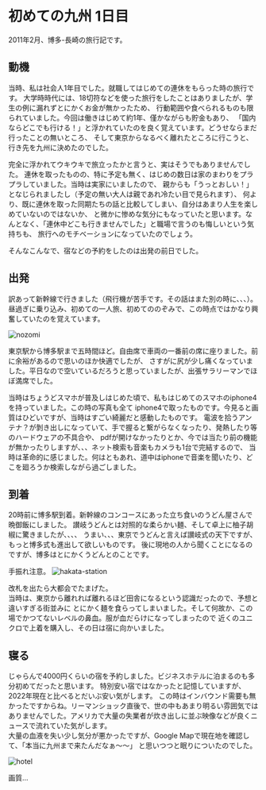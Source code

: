 # 初めての九州  1日目
2011年2月、博多-長崎の旅行記です。  
  
## 動機
当時、私は社会人1年目でした。就職してはじめての連休をもらった時の旅行です。
大学時時代には、18切符などを使った旅行をしたことはありましたが、学生の例に漏れずとにかくお金が無かったため、
行動範囲や食べられるものも限られていました。今回は働きはじめて約1年、僅かながらも貯金もあり、
「国内ならどこでも行ける！」と浮かれていたのを良く覚えています。どうせならまだ行ったことの無いところ、
そして東京からなるべく離れたところに行こうと、行き先を九州に決めたのでした。  
  
完全に浮かれてウキウキで旅立ったかと言うと、実はそうでもありませんでした。
連休を取ったものの、特に予定も無く、はじめの数日は家のまわりをプラプラしていました。当時は実家にいましたので、
親からも「うっとおしい！」となじられましたし（予定の無い大人は親であれ冷たい目で見られます）、
何より、既に連休を取った同期たちの話と比較してしまい、自分はあまり人生を楽しめていないのではないか、
と微かに惨めな気分にもなっていたと思います。なんとなく、「連休中どこも行きませんでした」と職場で言うのも悔しいという気持ちも、
旅行へのモチベーションになっていたのでしょう。  
  
そんなこんなで、宿などの予約をしたのは出発の前日でした。
  
## 出発
訳あって新幹線で行きました（飛行機が苦手です。その話はまた別の時に、、、）。
昼過ぎに乗り込み、初めての一人旅、初めてののぞみで、この時点ではかなり興奮していたのを覚えています。 

![nozomi](201102_1/nozomi.jpg)  

東京駅から博多駅まで五時間ほど。自由席で車両の一番前の席に座りました。前に余裕があるので思いのほか快適でしたが、
さすがに尻が少し痛くなっていました。平日なので空いているだろうと思っていましたが、出張サラリーマンでほぼ満席でした。
  
当時はちょうどスマホが普及しはじめた頃で、私もはじめてのスマホのiphone4を持っていました。この時の写真も全て
iphone4で取ったものです。今見ると画質はひどいですが、当時はすごい綺麗だと感動したものです。
電波を拾うアンテナ？が剝き出しになっていて、手で握ると繋がらなくなったり、発熱したり等のハードウェアの不具合や、
pdfが開けなかったりとか、今では当たり前の機能が無かったりしますが、、、ネット検索も音楽もカメラも1台で完結するので、
当時は革命的に感じました。何はともあれ、道中はiphoneで音楽を聞いたり、どこを廻ろうか検索しながら過ごしました。
  
## 到着
20時前に博多駅到着。新幹線のコンコースにあった立ち食いのうどん屋さんで晩御飯にしました。
讃岐うどんとは対照的な柔らかい麺、そして卓上に柚子胡椒に驚きましたが、、、、
うまい、、、東京でうどんと言えば讃岐式の天下ですが、もっと博多式も進出して欲しいものです。
後に現地の人から聞くことになるのですが、博多はとにかくうどんとのことです。

手振れ注意。
![hakata-station](201102_1/hakata-station.jpg)

改札を出たら大都会でたまげた。  
当時は、東京から離れれば離れるほど田舎になるという認識だったので、予想と違いすぎる街並みに
とにかく麺を食らってしまいました。そして何故か、この場でかつてないレベルの鼻血。服が血だらけになってしまったので
近くのユニクロで上着を購入し、その日は宿に向かいました。

## 寝る

じゃらんで4000円くらいの宿を予約しました。ビジネスホテルに泊まるのも多分初めてだったと思います。
特別安い宿ではなかったと記憶していますが、2022年現在と比べるとだいぶ安い気がします。
この時はインバウンド需要も無かったですからね。リーマンショック直後で、世の中もあまり明るい雰囲気では
ありませんでした。アメリカで大量の失業者が炊き出しに並ぶ映像などが良くニュースで流れていた気がします。  
大量の血液を失い少し気分が悪かったですが、Google Mapで現在地を確認して、「本当に九州まで来たんだなぁ～～」
と思いつつと眠りについたのでした。

![hotel](201102_1/hakata-hotel.jpg)

画質...